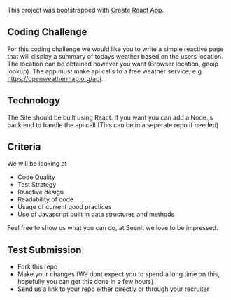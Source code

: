 This project was bootstrapped with [Create React App](https://github.com/facebook/create-react-app).

## Coding Challenge

For this coding challenge we would like you to write a simple reactive page that will display a summary of todays weather based on the users location. The location can be obtained however you want (Browser location, geoip lookup). The app must make api calls to a free weather service, e.g. https://openweathermap.org/api.

## Technology

The Site should be built using React. If you want you can add a Node.js back end to handle the api call (This can be in a seperate repo if needed)

## Criteria

We will be looking at
* Code Quality
* Test Strategy
* Reactive design
* Readability of code
* Usage of current good practices
* Use of Javascript built in data structures and methods

Feel free to show us what you can do, at Seenit we love to be impressed.

## Test Submission

* Fork this repo
* Make your changes (We dont expect you to spend a long time on this, hopefully you can get this done in a few hours)
* Send us a link to your repo either directly or through your recruiter





